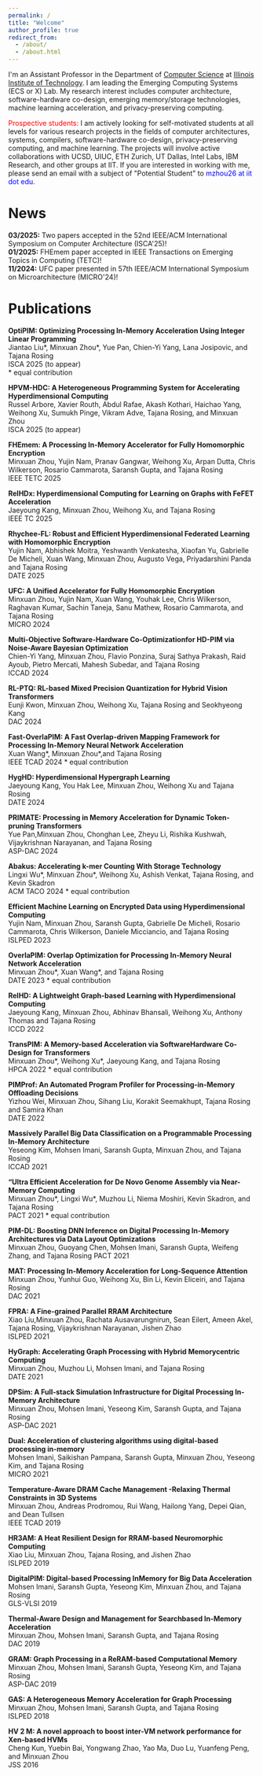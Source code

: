 ```yaml
---
permalink: /
title: "Welcome"
author_profile: true
redirect_from: 
  - /about/
  - /about.html
---
```


I'm an Assistant Professor in the Department of [Computer Science](https://www.iit.edu/computer-science) at [Illinois Institute of Technology](https://www.iit.edu/). I am leading the Emerging Computing Systems (ECS or X) Lab. My research interest includes computer architecture, software-hardware co-design, emerging memory/storage technologies, machine learning acceleration, and privacy-preserving computing.

<span style="color:red">Prospective students: </span> I am actively looking for self-motivated students at all levels for various research projects in the fields of computer architectures, systems, compilers, software-hardware co-design, privacy-preserving computing, and machine learning. The projects will involve active collaborations with UCSD, UIUC, ETH Zurich, UT Dallas, Intel Labs, IBM Research, and other groups at IIT. If you are interested in working with me, please send an email with a subject of "Potential Student" to <span style="color:blue">mzhou26 at iit dot edu</span>.  

News
======
**03/2025:** Two papers accepted in the 52nd IEEE/ACM International Symposium on Computer Architecture (ISCA'25)!  
**01/2025:** FHEmem paper accepted in IEEE Transactions on Emerging Topics in Computing (TETC)!  
**11/2024:** UFC paper presented in 57th IEEE/ACM International Symposium on Microarchitecture (MICRO'24)!

<a id="publication">Publications</a>
======

**OptiPIM: Optimizing Processing In-Memory Acceleration Using Integer Linear Programming**  
Jiantao Liu\*, Minxuan Zhou\*, Yue Pan, Chien-Yi Yang, Lana Josipovic, and Tajana Rosing  
ISCA 2025 (to appear)  
\* equal contribution

**HPVM-HDC: A Heterogeneous Programming System for Accelerating Hyperdimensional Computing**  
Russel Arbore, Xavier Routh, Abdul Rafae, Akash Kothari, Haichao Yang, Weihong Xu, Sumukh Pinge, Vikram Adve, Tajana Rosing, and Minxuan Zhou  
ISCA 2025 (to appear)

**FHEmem: A Processing In-Memory Accelerator for Fully Homomorphic Encryption**  
Minxuan Zhou, Yujin Nam, Pranav Gangwar, Weihong Xu, Arpan Dutta, Chris Wilkerson, Rosario Cammarota, Saransh Gupta, and Tajana Rosing  
IEEE TETC 2025

**RelHDx: Hyperdimensional Computing for Learning on Graphs with FeFET Acceleration**  
Jaeyoung Kang, Minxuan Zhou, Weihong Xu, and Tajana Rosing  
IEEE TC 2025

**Rhychee-FL: Robust and Efficient Hyperdimensional Federated Learning with Homomorphic Encryption**  
Yujin Nam, Abhishek Moitra, Yeshwanth Venkatesha, Xiaofan Yu, Gabrielle De Micheli, Xuan Wang, Minxuan Zhou, Augusto Vega, Priyadarshini Panda and Tajana Rosing  
DATE 2025

**UFC: A Unified Accelerator for Fully Homomorphic Encryption**  
Minxuan Zhou, Yujin Nam, Xuan Wang, Youhak Lee, Chris Wilkerson, Raghavan Kumar, Sachin Taneja, Sanu Mathew, Rosario Cammarota, and Tajana Rosing  
MICRO 2024

**Multi-Objective Software-Hardware Co-Optimizationfor HD-PIM via Noise-Aware Bayesian Optimization**  
Chien-Yi Yang, Minxuan Zhou, Flavio Ponzina, Suraj Sathya Prakash, Raid Ayoub, Pietro Mercati, Mahesh Subedar, and Tajana Rosing  
ICCAD 2024

**RL-PTQ: RL-based Mixed Precision Quantization for Hybrid Vision Transformers**  
Eunji Kwon, Minxuan Zhou, Weihong Xu, Tajana Rosing and Seokhyeong Kang  
DAC 2024

**Fast-OverlaPIM: A Fast Overlap-driven Mapping Framework for Processing In-Memory Neural Network Acceleration**  
Xuan Wang\*, Minxuan Zhou\*,and Tajana Rosing  
IEEE TCAD 2024
\* equal contribution

**HygHD: Hyperdimensional Hypergraph Learning**  
Jaeyoung Kang, You Hak Lee, Minxuan Zhou, Weihong Xu and Tajana Rosing  
DATE 2024

**PRIMATE: Processing in Memory Acceleration for Dynamic Token-pruning Transformers**  
Yue Pan,Minxuan Zhou, Chonghan Lee, Zheyu Li, Rishika Kushwah, Vijaykrishnan Narayanan, and Tajana Rosing  
ASP-DAC 2024

**Abakus: Accelerating k-mer Counting With Storage Technology**  
Lingxi Wu\*, Minxuan Zhou\*, Weihong Xu, Ashish Venkat, Tajana Rosing, and Kevin Skadron  
ACM TACO 2024
\* equal contribution

**Efficient Machine Learning on Encrypted Data using Hyperdimensional Computing**  
Yujin Nam, Minxuan Zhou, Saransh Gupta, Gabrielle De Micheli, Rosario Cammarota, Chris Wilkerson, Daniele Micciancio, and Tajana Rosing  
ISLPED 2023

**OverlaPIM: Overlap Optimization for Processing In-Memory Neural Network Acceleration**  
Minxuan Zhou\*, Xuan Wang\*, and Tajana Rosing  
DATE 2023
\* equal contribution

**RelHD: A Lightweight Graph-based Learning with Hyperdimensional Computing**  
Jaeyoung Kang, Minxuan Zhou, Abhinav Bhansali, Weihong Xu, Anthony Thomas and Tajana Rosing  
ICCD 2022

**TransPIM: A Memory-based Acceleration via SoftwareHardware Co-Design for Transformers**  
Minxuan Zhou\*, Weihong Xu\*, Jaeyoung Kang, and Tajana Rosing  
HPCA 2022
\* equal contribution

**PIMProf: An Automated Program Profiler for Processing-in-Memory Offloading Decisions**  
Yizhou Wei, Minxuan Zhou, Sihang Liu, Korakit Seemakhupt, Tajana Rosing and Samira Khan  
DATE 2022

**Massively Parallel Big Data Classification on a Programmable Processing In-Memory Architecture**  
Yeseong Kim, Mohsen Imani, Saransh Gupta, Minxuan Zhou, and Tajana Rosing  
ICCAD 2021

**“Ultra Efficient Acceleration for De Novo Genome Assembly via Near-Memory Computing**  
Minxuan Zhou\*, Lingxi Wu\*, Muzhou Li, Niema Moshiri, Kevin Skadron, and Tajana Rosing  
PACT 2021
\* equal contribution

**PIM-DL: Boosting DNN Inference on Digital Processing In-Memory Architectures via Data Layout Optimizations**  
Minxuan Zhou, Guoyang Chen, Mohsen Imani, Saransh Gupta, Weifeng Zhang, and Tajana Rosing
PACT 2021

**MAT: Processing In-Memory Acceleration for Long-Sequence Attention**  
Minxuan Zhou, Yunhui Guo, Weihong Xu, Bin Li, Kevin Eliceiri, and Tajana Rosing  
DAC 2021

**FPRA: A Fine-grained Parallel RRAM Architecture**  
Xiao Liu,Minxuan Zhou, Rachata Ausavarungnirun, Sean Eilert, Ameen Akel, Tajana Rosing, Vijaykrishnan Narayanan, Jishen Zhao  
ISLPED 2021

**HyGraph: Accelerating Graph Processing with Hybrid Memorycentric Computing**  
Minxuan Zhou, Muzhou Li, Mohsen Imani, and Tajana Rosing  
DATE 2021

**DPSim: A Full-stack Simulation Infrastructure for Digital Processing In-Memory Architecture**  
Minxuan Zhou, Mohsen Imani, Yeseong Kim, Saransh Gupta, and Tajana Rosing  
ASP-DAC 2021

**Dual: Acceleration of clustering algorithms using digital-based processing in-memory**  
Mohsen Imani, Saikishan Pampana, Saransh Gupta, Minxuan Zhou, Yeseong Kim, and Tajana Rosing  
MICRO 2021

**Temperature-Aware DRAM Cache Management -Relaxing Thermal Constraints in 3D Systems**  
Minxuan Zhou, Andreas Prodromou, Rui Wang, Hailong Yang, Depei Qian, and Dean Tullsen  
IEEE TCAD 2019

**HR3AM: A Heat Resilient Design for RRAM-based Neuromorphic Computing**  
Xiao Liu, Minxuan Zhou, Tajana Rosing, and Jishen Zhao  
ISLPED 2019

**DigitalPIM: Digital-based Processing InMemory for Big Data Acceleration**  
Mohsen Imani, Saransh Gupta, Yeseong Kim, Minxuan Zhou, and Tajana Rosing  
GLS-VLSI 2019

**Thermal-Aware Design and Management for Searchbased In-Memory Acceleration**  
Minxuan Zhou, Mohsen Imani, Saransh Gupta, and Tajana Rosing  
DAC 2019

**GRAM: Graph Processing in a ReRAM-based Computational Memory**  
Minxuan Zhou, Mohsen Imani, Saransh Gupta, Yeseong Kim, and Tajana Rosing  
ASP-DAC 2019

**GAS: A Heterogeneous Memory Acceleration for Graph Processing**  
Minxuan Zhou, Mohsen Imani, Saransh Gupta, and Tajana Rosing  
ISLPED 2018

**HV 2 M: A novel approach to boost inter-VM network performance for Xen-based HVMs**  
Cheng Kun, Yuebin Bai, Yongwang Zhao, Yao Ma, Duo Lu, Yuanfeng Peng, and Minxuan Zhou  
JSS 2016

<!-- Research Overview
======

Software-Hardware Co-Design for Emerging Applications
------
Software-hardware co-design refers to the collaborative design process where both software and hardware components are developed simultaneously to optimize overall system performance, efficiency, and functionality. This integrated approach is particularly critical in emerging applications that involve complex and data-intensive workloads, high performance requirements, and rapidly evolving technology landscapes. Applications such as artificial intelligence (AI), machine learning (ML), Internet of Things (IoT), autonomous systems, edge computing, bioinformatics, and cryptographyh demand highly efficient, customizable, and power-efficient hardware-software solutions. This research aims to develop novel algorithms, system supports, and hardware architectures to tackle the fundanmental bottleckneck of emerging applications on current systems and achieves significant improvements on performance and energy efficiency.

Non-Conventional Computer Architecture
------
Non-conventional computer architectures represent a significant departure from traditional von Neumann architectures, which are built around the idea of a central processor (CPU), memory, and input/output devices. Emerging application domains, such as artificial intelligence (AI), machine learning (ML), quantum computing, edge computing, and the Internet of Things (IoT), often demand more specialized, efficient, and scalable computing systems that are not well-served by conventional architectures. These applications require alternative computational models, novel hardware designs, and innovative approaches to data processing, leading to the rise of non-conventional computer architectures. This research aims to innovate computer architecture designs with the consideration of emerging applications and hardware technologies. This research also includes the system development to enable the usage of non-conventional architectures in real-world computing.

Privacy-Preserving Computing
------
Privacy-preserving computing aims to protect sensitive data while still enabling computation on it, a key concern in today’s data-driven world. As organizations and individuals generate vast amounts of personal and sensitive information, there is a pressing need to ensure that data privacy is maintained while still allowing for useful computations, such as analytics, machine learning, and secure data sharing. Traditional privacy models, where data is kept private by simply encrypting it or restricting access, are no longer sufficient as new applications demand that computations be performed on encrypted or distributed data without compromising privacy. This has led to the development of advanced cryptographic techniques that enable privacy-preserving computation (PPC), allowing computations to be carried out without exposing sensitive information. Notable cryptographic protocols in this domain include Fully Homomorphic Encryption (FHE), Zero-Knowledge Proofs (ZKPs), and Garbled Circuits. These protocols allow for secure computation in settings where data needs to remain private, such as in cloud computing, collaborative data analysis, and federated machine learning. This research focuses on two critical aspects for privacy-preserving computing: 1. developing novel hardware to significantly improve the computing efficiency of privacy-preserving computing, and 2. developing novel software tools to adopt privacy-preserving computing for real-world applications. -->